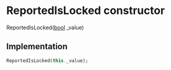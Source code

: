 


# ReportedIsLocked constructor







ReportedIsLocked([bool](https://api.dart.dev/stable/2.12.3/dart-core/bool-class.html) _value)





## Implementation

```dart
ReportedIsLocked(this._value);
```







